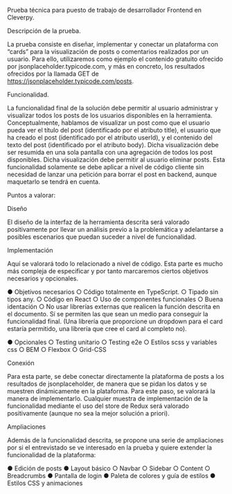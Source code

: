 Prueba técnica para puesto de trabajo de desarrollador Frontend en Cleverpy.

Descripción de la prueba.

La prueba consiste en diseñar, implementar y conectar un plataforma con “cards” para la
visualización de posts o comentarios realizados por un usuario. Para ello, utilizaremos como ejemplo
el contenido gratuito ofrecido por jsonplaceholder.typicode.com, y más en concreto, los resultados
ofrecidos por la llamada GET de https://jsonplaceholder.typicode.com/posts.

Funcionalidad.

La funcionalidad final de la solución debe permitir al usuario administrar y visualizar todos los posts
de los usuarios disponibles en la herramienta.
Conceptualmente, hablamos de visualizar un post como que el usuario pueda ver el título del post
(identificado por el atributo title), el usuario que ha creado el post (identificado por el atributo
userId), y el contenido del texto del post (identificado por el atributo body). Dicha visualización debe
ser resumida en una sola pantalla con una agregación de todos los post disponibles.
Dicha visualización debe permitir al usuario eliminar posts. Esta funcionalidad solamente se debe
aplicar a nivel de código cliente sin necesidad de lanzar una petición para borrar el post en backend,
aunque maquetarlo se tendrá en cuenta.

Puntos a valorar:

Diseño

El diseño de la interfaz de la herramienta descrita será valorado positivamente por llevar un análisis
previo a la problemática y adelantarse a posibles escenarios que puedan suceder a nivel de
funcionalidad.

Implementación

Aquí se valorará todo lo relacionado a nivel de código. Esta parte es mucho más compleja de
especificar y por tanto marcaremos ciertos objetivos necesarios y opcionales.

● Objetivos necesarios
  ○ Código totalmente en TypeScript.
  ○ Tipado sin tipos any.
  ○ Código en React
  ○ Uso de componentes funcionales
  ○ Buena identación
  ○ No usar librerías externas que realicen la función descrita en el documento. Sí se
permiten las que sean un medio para conseguir la funcionalidad final. (Una librería
que proporcione un dropdown para el card estaría permitido, una librería que cree el
card al completo no).

● Opcionales
  ○ Testing unitario
  ○ Testing e2e
  ○ Estilos scss y variables css
  ○ BEM
  ○ Flexbox
  ○ Grid-CSS

Conexión

Para esta parte, se debe conectar directamente la plataforma de posts a los resultados de
jsonplaceholder, de manera que se pidan los datos y se muestren dinámicamente en la plataforma.
Para este paso, se valorará la manera de implementarlo. Cualquier muestra de implementación de la
funcionalidad mediante el uso del store de Redux será valorado positivamente (aunque no sea la
mejor solución a priori).

Ampliaciones

Además de la funcionalidad descrita, se propone una serie de ampliaciones por si el entrevistado se
ve interesado en la prueba y quiere extender la funcionalidad de la plataforma:

● Edición de posts
● Layout básico
  ○ Navbar
  ○ Sidebar
  ○ Content
  ○ Breadcrumbs
● Pantalla de login
● Paleta de colores y guía de estilos
● Estilos CSS y animaciones
